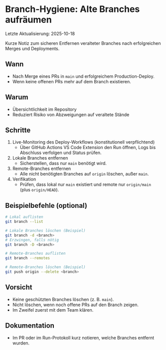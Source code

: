 # Branch-Hygiene: Alte Branches aufräumen

Letzte Aktualisierung: 2025-10-18

Kurze Notiz zum sicheren Entfernen veralteter Branches nach erfolgreichen Merges und Deployments.

## Wann

- Nach Merge eines PRs in `main` und erfolgreichem Production-Deploy.
- Wenn keine offenen PRs mehr auf dem Branch existieren.

## Warum

- Übersichtlichkeit im Repository
- Reduziert Risiko von Abzweigungen auf veraltete Stände

## Schritte

1. Live-Monitoring des Deploy-Workflows (konstitutionell verpflichtend)
   - Über GitHub Actions VS Code Extension den Run öffnen, Logs bis Abschluss verfolgen und Status
     prüfen.
2. Lokale Branches entfernen
   - Sicherstellen, dass nur `main` benötigt wird.
3. Remote-Branches entfernen
   - Alle nicht benötigten Branches auf `origin` löschen, außer `main`.
4. Verifikation
   - Prüfen, dass lokal nur `main` existiert und remote nur `origin/main` (plus `origin/HEAD`).

## Beispielbefehle (optional)

```sh
# Lokal auflisten
git branch --list

# Lokale Branches löschen (Beispiel)
git branch -d <branch>
# Erzwingen, falls nötig
git branch -D <branch>

# Remote-Branches auflisten
git branch --remotes

# Remote-Branches löschen (Beispiel)
git push origin --delete <branch>
```

## Vorsicht

- Keine geschützten Branches löschen (z. B. `main`).
- Nicht löschen, wenn noch offene PRs auf den Branch zeigen.
- Im Zweifel zuerst mit dem Team klären.

## Dokumentation

- Im PR oder im Run-Protokoll kurz notieren, welche Branches entfernt wurden.
